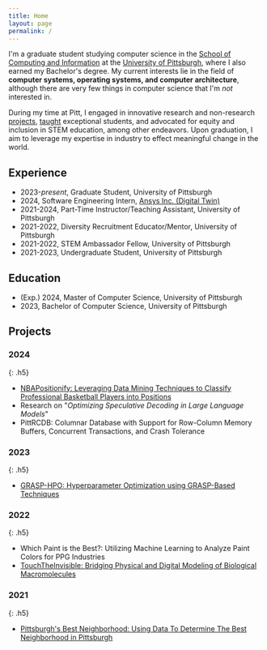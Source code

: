 ```yaml
---
title: Home
layout: page
permalink: /
---
```


I'm a graduate student studying computer science in the [School of Computing and Information](https://sci.pitt.edu) at the [University of Pittsburgh](https://pitt.edu), where I also earned my Bachelor's degree. My current interests lie in the field of **computer systems, operating systems, and computer architecture**, although there are very few things in computer science that I'm _not_ interested in.

During my time at Pitt, I engaged in innovative research and non-research [projects](./projects/), [taught](./teaching/) exceptional students, and advocated for equity and inclusion in STEM education, among other endeavors. Upon graduation, I aim to leverage my expertise in industry to effect meaningful change in the world.

## Experience

- 2023-_present_, Graduate Student, University of Pittsburgh
- 2024, Software Engineering Intern, [Ansys Inc. (Digital Twin)](https://www.ansys.com/products/digital-twin)
- 2021-2024, Part-Time Instructor/Teaching Assistant, University of Pittsburgh
- 2021-2022, Diversity Recruitment Educator/Mentor, University of Pittsburgh
- 2021-2022, STEM Ambassador Fellow, University of Pittsburgh
- 2021-2023, Undergraduate Student, University of Pittsburgh

## Education

- (Exp.) 2024, Master of Computer Science, University of Pittsburgh
- 2023, Bachelor of Computer Science, University of Pittsburgh

## Projects

### 2024
{: .h5}

- [NBAPositionify: Leveraging Data Mining Techniques to Classify Professional Basketball Players into Positions](https://github.com/shinwookim/NBAPositionify)
- Research on "_Optimizing Speculative Decoding in Large Language Models_"
- PittRCDB: Columnar Database with Support for Row-Column Memory Buffers, Concurrent Transactions, and Crash Tolerance

### 2023
{: .h5}

- [GRASP-HPO: Hyperparameter Optimization using GRASP-Based Techniques](https://github.com/shinwookim/GRASP-HPO)

### 2022
{: .h5}

- Which Paint is the Best?: Utilizing Machine Learning to Analyze Paint Colors for PPG Industries
- [TouchTheInvisible: Bridging Physical and Digital Modeling of Biological Macromolecules](https://www.touchtheinvisible.com/)

### 2021
{: .h5}

- [Pittsburgh's Best Neighborhood: Using Data To Determine The Best Neighborhood in Pittsburgh](https://github.com/shinwookim/PGH-Best-Neighborhood)

